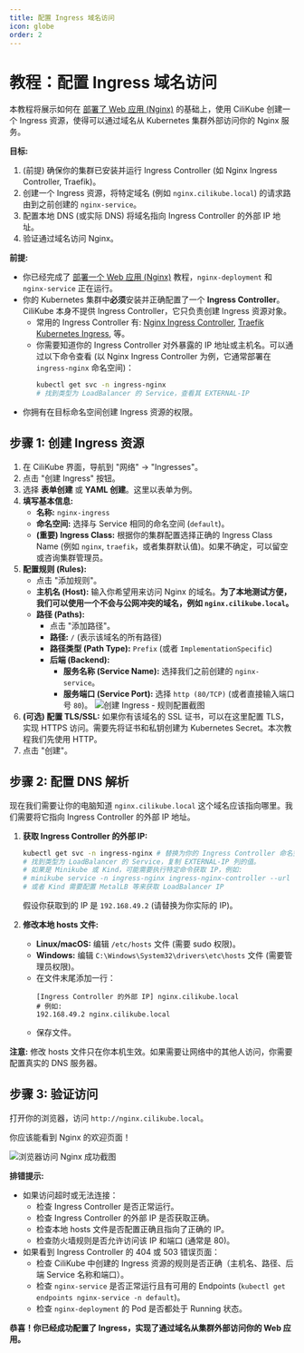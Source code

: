 ```yaml
---
title: 配置 Ingress 域名访问
icon: globe
order: 2
---
```


# <Icon icon="globe-americas" /> 教程：配置 Ingress 域名访问

本教程将展示如何在 [部署了 Web 应用 (Nginx)](./deploy-web-app.md) 的基础上，使用 CiliKube 创建一个 Ingress 资源，使得可以通过域名从 Kubernetes 集群外部访问你的 Nginx 服务。

**目标:**

1.  (前提) 确保你的集群已安装并运行 Ingress Controller (如 Nginx Ingress Controller, Traefik)。
2.  创建一个 Ingress 资源，将特定域名 (例如 `nginx.cilikube.local`) 的请求路由到之前创建的 `nginx-service`。
3.  配置本地 DNS (或实际 DNS) 将域名指向 Ingress Controller 的外部 IP 地址。
4.  验证通过域名访问 Nginx。

**前提:**

*   你已经完成了 [部署一个 Web 应用 (Nginx)](./deploy-web-app.md) 教程，`nginx-deployment` 和 `nginx-service` 正在运行。
*   你的 Kubernetes 集群中**必须**安装并正确配置了一个 **Ingress Controller**。CiliKube 本身不提供 Ingress Controller，它只负责创建 Ingress 资源对象。
    *   常用的 Ingress Controller 有: [Nginx Ingress Controller](https://kubernetes.github.io/ingress-nginx/), [Traefik Kubernetes Ingress](https://doc.traefik.io/traefik/providers/kubernetes-ingress/), 等。
    *   你需要知道你的 Ingress Controller 对外暴露的 IP 地址或主机名。可以通过以下命令查看 (以 Nginx Ingress Controller 为例，它通常部署在 `ingress-nginx` 命名空间)：
        ```bash
        kubectl get svc -n ingress-nginx
        # 找到类型为 LoadBalancer 的 Service，查看其 EXTERNAL-IP
        ```
*   你拥有在目标命名空间创建 Ingress 资源的权限。

## 步骤 1: 创建 Ingress 资源

1.  在 CiliKube 界面，导航到 "网络" -> "Ingresses"。
2.  点击 "创建 Ingress" 按钮。
3.  选择 **表单创建** 或 **YAML 创建**。这里以表单为例。
4.  **填写基本信息:**
    *   **名称:** `nginx-ingress`
    *   **命名空间:** 选择与 Service 相同的命名空间 (`default`)。
    *   **(重要) Ingress Class:** 根据你的集群配置选择正确的 Ingress Class Name (例如 `nginx`, `traefik`，或者集群默认值)。如果不确定，可以留空或咨询集群管理员。
5.  **配置规则 (Rules):**
    *   点击 "添加规则"。
    *   **主机名 (Host):** 输入你希望用来访问 Nginx 的域名。**为了本地测试方便，我们可以使用一个不会与公网冲突的域名，例如 `nginx.cilikube.local`。**
    *   **路径 (Paths):**
        *   点击 "添加路径"。
        *   **路径:** `/` (表示该域名的所有路径)
        *   **路径类型 (Path Type):** `Prefix` (或者 `ImplementationSpecific`)
        *   **后端 (Backend):**
            *   **服务名称 (Service Name):** 选择我们之前创建的 `nginx-service`。
            *   **服务端口 (Service Port):** 选择 `http (80/TCP)` (或者直接输入端口号 `80`)。
    ![创建 Ingress - 规则配置截图](placeholder.png)
6.  **(可选) 配置 TLS/SSL:** 如果你有该域名的 SSL 证书，可以在这里配置 TLS，实现 HTTPS 访问。需要先将证书和私钥创建为 Kubernetes Secret。本次教程我们先使用 HTTP。
7.  点击 "创建"。

## 步骤 2: 配置 DNS 解析

现在我们需要让你的电脑知道 `nginx.cilikube.local` 这个域名应该指向哪里。我们需要将它指向 Ingress Controller 的外部 IP 地址。

1.  **获取 Ingress Controller 的外部 IP:**
    ```bash
    kubectl get svc -n ingress-nginx # 替换为你的 Ingress Controller 命名空间
    # 找到类型为 LoadBalancer 的 Service，复制 EXTERNAL-IP 列的值。
    # 如果是 Minikube 或 Kind，可能需要执行特定命令获取 IP，例如:
    # minikube service -n ingress-nginx ingress-nginx-controller --url
    # 或者 Kind 需要配置 MetalLB 等来获取 LoadBalancer IP
    ```
    假设你获取到的 IP 是 `192.168.49.2` (请替换为你实际的 IP)。

2.  **修改本地 hosts 文件:**
    *   **Linux/macOS:** 编辑 `/etc/hosts` 文件 (需要 sudo 权限)。
    *   **Windows:** 编辑 `C:\Windows\System32\drivers\etc\hosts` 文件 (需要管理员权限)。
    *   在文件末尾添加一行：
        ```
        [Ingress Controller 的外部 IP] nginx.cilikube.local
        # 例如:
        192.168.49.2 nginx.cilikube.local
        ```
    *   保存文件。

**注意:** 修改 hosts 文件只在你本机生效。如果需要让网络中的其他人访问，你需要配置真实的 DNS 服务器。

## 步骤 3: 验证访问

打开你的浏览器，访问 `http://nginx.cilikube.local`。

你应该能看到 Nginx 的欢迎页面！

![浏览器访问 Nginx 成功截图](placeholder.png)

**排错提示:**

*   如果访问超时或无法连接：
    *   检查 Ingress Controller 是否正常运行。
    *   检查 Ingress Controller 的外部 IP 是否获取正确。
    *   检查本地 hosts 文件是否配置正确且指向了正确的 IP。
    *   检查防火墙规则是否允许访问该 IP 和端口 (通常是 80)。
*   如果看到 Ingress Controller 的 404 或 503 错误页面：
    *   检查 CiliKube 中创建的 Ingress 资源的规则是否正确（主机名、路径、后端 Service 名称和端口）。
    *   检查 `nginx-service` 是否正常运行且有可用的 Endpoints (`kubectl get endpoints nginx-service -n default`)。
    *   检查 `nginx-deployment` 的 Pod 是否都处于 Running 状态。

**恭喜！你已经成功配置了 Ingress，实现了通过域名从集群外部访问你的 Web 应用。**